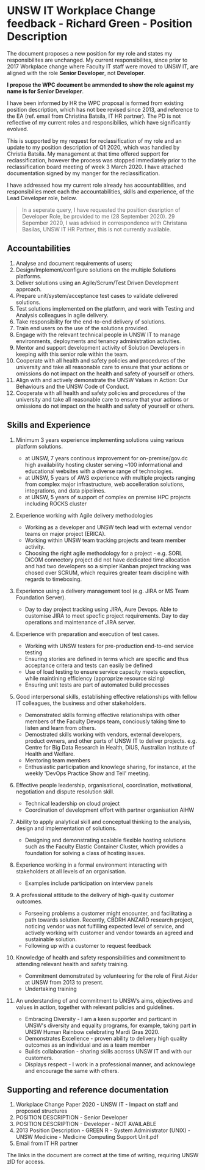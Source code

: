 # UNSW IT Workplace Change feedback - Richard Green - Position Description

The document proposes a new position for my role and states my responsibilites are unchanged. My current responsibilites, since prior to 2017 Workplace change where Faculty IT staff were moved to UNSW IT, are aligned with the role __Senior Developer__, not __Developer__. 

__I propose the WPC document be ammended to show the role against my name is for Senior Developer__.

I have been informed by HR the WPC proposal is formed from existing position description, which has not bee revised since 2013, and reference to the EA (ref. email from Christina Batsila, IT HR partner). The PD is not reflective of my current roles and responsibilies, which have significantly evolved.

This is supported by my request for reclassification of my role and an update to my position description of Q1 2020, which was handled by Christia Batsila. My management at that time offered support for reclassification, however the process was stopped immediately prior to the reclassification board meeting of week 3 March 2020. I have attached documentation signed by my manger for the reclassification.

I have addressed how my current role already has accountabilities, and responsibilies meet each the accountabilities, skills and experience, of the Lead Developer role, below.

> In a seperate query, I have requested the position desription of Developer Role, be provided to me (28 September 2020). 29 Sepember 2020, I was advised in correspondence with Christana Basilas, UNSW IT HR Partner, this is not currently available.

## Accountabilities

1. Analyse and document requirements of users;
1. Design/Implement/configure solutions on the multiple Solutions platforms.
1. Deliver solutions using an Agile/Scrum/Test Driven Development approach.
1. Prepare unit/system/acceptance test cases to validate delivered solutions.
1. Test solutions implemented on the platform, and work with Testing and Analysis colleagues in agile delivery.
1. Take responsibility for the end-to-end delivery of solutions.
1. Train end users on the use of the solutions provided.
1. Engage with the relevant technical people in UNSW IT to manage environments, deployments and tenancy administration activities.
1. Mentor and support development activity of Solution Developers in keeping with this senior role within the team.
1. Cooperate with all health and safety policies and procedures of the university and take all reasonable care to ensure that your actions or omissions do not impact on the health and safety of yourself or others.
1. Align with and actively demonstrate the UNSW Values in Action: Our Behaviours and the UNSW Code of Conduct.
1. Cooperate with all health and safety policies and procedures of the university and take all reasonable care to ensure that your actions or omissions do not impact on the health and safety of yourself or others.

## Skills and Experience

1. Minimum 3 years experience implementing solutions using various platform solutions.

   - at UNSW, 7 years continous improvement for on-premise/gov.dc high availability hosting cluster serving ~100 informational and educational websites with a diverse range of technologies.
   - at UNSW, 5 years of AWS experience with multiple projects ranging from complex major infrastructure, web accelleration solutions, integrations, and data pipelines. 
   - at UNSW, 5 years of support of complex on premise HPC projects including ROCKS cluster

1. Experience working with Agile delivery methodologies

   - Working as a developer and UNSW tech lead with external vendor teams on major project (ERICA).
   - Working within UNSW team tracking projects and team member activity.
   - Choosing the right agile methodology for a project - e.g. SORL DiCOM connectory project did not have dedicated time allocation and had two developers so a simpler Kanban project tracking was chosed over SCRUM, which requires greater team discipline with regards to timeboxing.

1. Experience using a delivery management tool (e.g. JIRA or MS Team Foundation Server).

   - Day to day project tracking using JIRA, Aure Devops. Able to customise JIRA to meet specfic project requirements. Day to day operations and maintenance of JIRA server.

1. Experience with preparation and execution of test cases.

   - Working with UNSW testers for pre-production end-to-end service testing
   - Ensuring stories are defined in terms which are specific and thus acceptance critera and tests can easily be defined
   - Use of load testing to ensure service capacity meets expection, while maintining efficiency (approprize resource sizing)
   - Ensuring unit tests are part of automated build processes

1. Good interpersonal skills, establishing effective relationships with fellow IT colleagues, the business and other stakeholders.

   - Demonstrated skills forming effective relationships with other members of the Faculty Devops team, conciously taking time to listen and learn from others.
   - Demostrated skills working with vendors, external developers, product owners, and other parts of UNSW IT to deliver projects. e.g. Centre for Big Data Research in Health, DiUS, Australian Institute of Health and Welfare.
   - Mentoring team members
   - Enthusiastic participation and knowlege sharing, for instance, at the weekly 'DevOps Practice Show and Tell' meeting.

1. Effective people leadership, organisational, coordination, motivational, negotiation and dispute resolution skill.

   - Technical leadership on cloud project
   - Coordination of development effort with partner organisation AIHW

1. Ability to apply analytical skill and conceptual thinking to the analysis, design and implementation of solutions.

   - Designing and demonstrating scalable flexible hosting solutions such as the Faculty Elastic Container Cluster, which provides a foundation for solving a class of hosting issues.

1. Experience working in a formal environment interacting with stakeholders at all levels of an organisation.

   - Examples include participation on interview panels

1. A professional attitude to the delivery of high-quality customer outcomes.

   - Forseeing problems a customer might encounter, and facilitating a path towards solution. Recently, CBDRH ANZARD research project, noticing vendor was not fulfilling expected level of service, and actively working with customer and vendor towards an agreed and sustainable solution.
   - Following up with a customer to request feedback

1. Knowledge of health and safety responsibilities and commitment to attending relevant health and safety training.

   - Commitment demonstrated by volunteering for the role of First Aider at UNSW from 2013 to present.
   - Undertaking training

1. An understanding of and commitment to UNSW’s aims, objectives and values in action, together with relevant policies and guidelines.

   - Embracing Diversity - I am a keen supporter and particant in UNSW's diversity and equality programs, for example, taking part in UNSW Human Rainbow celebrating Mardi Gras 2020.
   - Demonstrates Excellence - proven ability to delivery high quality outcomes as an individual and as a team member
   - Builds collaboration - sharing skills accross UNSW IT and with our customers.
   - Displays respect - I work in a professional manner, and acknowlege and encourage the same with others.

## Supporting and reference documentation

1. Workplace Change Paper 2020 - UNSW IT - Impact on staff and proposed structures
1. POSITION DESCRIPTION - Senior Developer
1. POSITION DESCRIPTION - Developer - NOT AVAILABLE
1. 2013 Position Description - GREEN R - System Administrator (UNIX) - UNSW Medicine - Medicine Computing Support Unit.pdf
1. Email from IT HR partner

The links in the document are correct at the time of writing, requiring UNSW zID for access.

